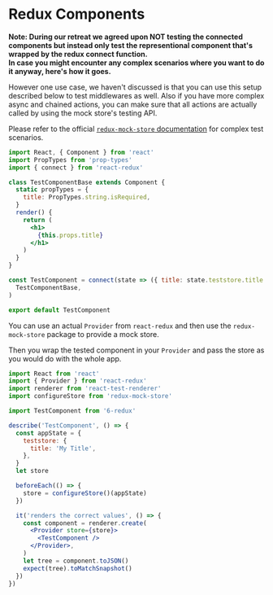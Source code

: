 # Redux Components

__Note: During our retreat we agreed upon NOT testing the connected components but instead only test the representional component that's wrapped by the redux connect function.  
In case you might encounter any complex scenarios where you want to do it anyway, here's how it goes.__

However one use case, we haven't discussed is that you can use this setup described below to test middlewares as well.
Also if you have more complex async and chained actions, you can make sure that all actions are actually called by using the mock store's testing API.

Please refer to the official [`redux-mock-store` documentation](http://arnaudbenard.com/redux-mock-store/) for complex test scenarios.


```jsx harmony
import React, { Component } from 'react'
import PropTypes from 'prop-types'
import { connect } from 'react-redux'

class TestComponentBase extends Component {
  static propTypes = {
    title: PropTypes.string.isRequired,
  }
  render() {
    return (
      <h1>
        {this.props.title}
      </h1>
    )
  }
}

const TestComponent = connect(state => ({ title: state.teststore.title }))(
  TestComponentBase,
)

export default TestComponent
```

You can use an actual `Provider` from `react-redux` and then use the `redux-mock-store` package to provide a mock store.

Then you wrap the tested component in your `Provider` and pass the store as you would do with the whole app.


```jsx harmony
import React from 'react'
import { Provider } from 'react-redux'
import renderer from 'react-test-renderer'
import configureStore from 'redux-mock-store'

import TestComponent from '6-redux'

describe('TestComponent', () => {
  const appState = {
    teststore: {
      title: 'My Title',
    },
  }
  let store

  beforeEach(() => {
    store = configureStore()(appState)
  })

  it('renders the correct values', () => {
    const component = renderer.create(
      <Provider store={store}>
        <TestComponent />
      </Provider>,
    )
    let tree = component.toJSON()
    expect(tree).toMatchSnapshot()
  })
})
```

